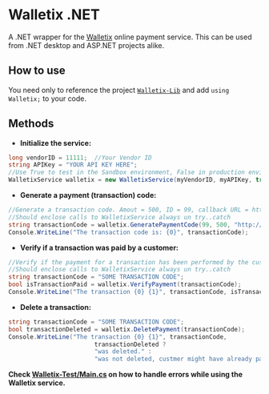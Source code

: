 Walletix .NET
=============

A .NET wrapper for the [Walletix](https://www.walletix.com) online payment service. This can be used from .NET desktop and ASP.NET projects alike.


How to use
-----------
You need only to reference the project [`Walletix-Lib`](Walletix-Lib) and add `using Walletix;` to your code.

Methods
-------

* **Initialize the service:**
`````csharp
long vendorID = 11111;  //Your Vendor ID
string APIKey = "YOUR API KEY HERE";
//Use True to test in the Sandbox environment, False in production environment
WalletixService walletix = new WalletixService(myVendorID, myAPIKey, true);
`````

* **Generate a payment (transaction) code:**
`````csharp
//Generate a transaction code. Amout = 500, ID = 99, callback URL = http://test-server.com/
//Should enclose calls to WalletixService always un try..catch
string transactionCode = walletix.GeneratePaymentCode(99, 500, "http://test-server.com/");
Console.WriteLine("The transaction code is: {0}", transactionCode);
`````

* **Verify if a transaction was paid by a customer:**
`````csharp
//Verify if the payment for a transaction has been performed by the customer or not yet
//Should enclose calls to WalletixService always un try..catch
string transactionCode = "SOME TRANSACTION CODE";
bool isTransactionPaid = walletix.VerifyPayment(transactionCode);
Console.WriteLine("The transaction {0} {1}", transactionCode, isTransactionPaid ? "was paid." : "is not paid yet.");
`````

* **Delete a transaction:**
`````csharp
string transactionCode = "SOME TRANSACTION CODE";
bool transactionDeleted = walletix.DeletePayment(transactionCode);
Console.WriteLine("The transaction {0} {1}", transactionCode, 
						transactionDeleted ? 
						"was deleted." : 
						"was not deleted, custmer might have already paid.");
`````

**Check [Walletix-Test/Main.cs](Walletix-Test/Main.cs) on how to handle errors while using the Walletix service.**